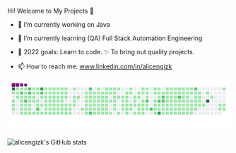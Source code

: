Hi!  Welcome to My Projects 👋

- 🔭 I’m currently working on Java
- 🌱 I’m currently learning (QA) Full Stack Automation Engineering
- 💪 2022 goals: Learn to code. ✨ To bring out quality projects.

- 📫 How to reach me: www.linkedin.com/in/alicengizk

<img src="https://github.com/alicengizk/alicengizk/raw/main/github-contribution-grid-snake.gif" width="auto">


![alicengizk's GitHub stats](https://github-readme-stats.vercel.app/api?username=alicengizk&show_icons=true&theme=dark)
